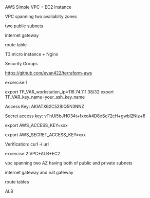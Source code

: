 AWS Simple VPC + EC2 Instance

VPC spanning two avaliablity zones

two public subnets

internet gateway

route table

T3.micro instance + Nginx

Security Groups




https://github.com/eyan422/terraform-aws

excercise 1

export TF_VAR_workstation_ip=119.74.111.38/32
export TF_VAR_key_name=your_ssh_key_name


Access Key:
AKIATX62C52BIQ5N3NNZ

Secret access key:
vThU/5bJHO34t+fxxoA4D8eSc72cH+gwbI2Niz+8


export AWS_ACCESS_KEY=xxx

export AWS_SECRET_ACCESS_KEY=xxx

Verification:
curl -i url


excercise 2
VPC+ALB+EC2

vpc spanning two AZ having both of public and private subnets

internet gateway and nat gateway

route tables

ALB
